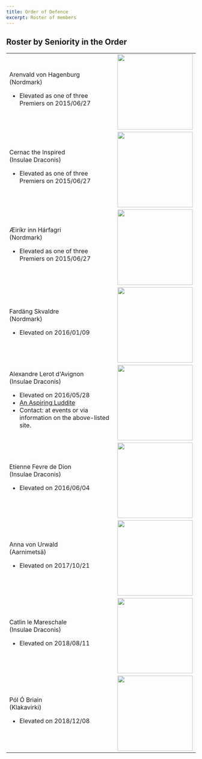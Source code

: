 ```yaml
---
title: Order of Defence
excerpt: Roster of members
---
```


## Roster by Seniority in the Order

<table>
<tr><td>
Arenvald von Hagenburg
<br>
 (Nordmark)
<div style="text-align:left">
<ul>
<li>
Elevated as one of three Premiers on 2015/06/27
</li>
</ul>
</div>
</td>
<td>
<img src="{{ site.baseurl }}{% link peers/defence/images/MoDBadge.jpg %}" width="200">
</td>
</tr>


<tr><td>
Cernac the Inspired
<br>
 (Insulae Draconis)
<div style="text-align:left">
<ul>
<li>
Elevated as one of three Premiers on 2015/06/27
</li>
</ul>
</div>
</td>
<td>
<img src="{{ site.baseurl }}{% link peers/defence/images/MoDBadge.jpg %}" width="200">
</td>
</tr>

<tr><td>
&AElig;ir&iacute;kr inn H&aacute;rfagri
<br>
(Nordmark)
<div style="text-align:left">
<ul>
<li>
Elevated as one of three Premiers on 2015/06/27
</li>
</ul>
</div>
</td>
<td>
<img src="{{ site.baseurl }}{% link peers/defence/images/MoDBadge.jpg %}" width="200">
</td>
</tr>

<tr><td>
Fard&auml;ng Skvaldre
<br>
 (Nordmark)
<div style="text-align:left">
<ul>
<li>
Elevated on 2016/01/09
</li>
</ul>
</div>
</td>
<td>
<img src="{{ site.baseurl }}{% link peers/defence/images/MoDBadge.jpg %}" width="200">
</td>
</tr>

<tr><td>
Alexandre Lerot d'Avignon
<br>
  (Insulae Draconis)

<div style="text-align:left">
<ul>
<li>
Elevated on 2016/05/28
</li>
<li>
<a href="http://www.aspiringluddite.com/">An Aspiring Luddite</a>
</li>
<li>
Contact: at events or via information on the above-listed site.
</li>
</ul>

</div>
</td>
<td>
<img src="{{ site.baseurl }}{% link peers/defence/images/YuleCropped.jpg %}" width="200">
</td>
</tr>

<tr><td>
Etienne Fevre de Dion
<br>
 (Insulae Draconis)
<div style="text-align:left">
<ul>
<li>
Elevated on 2016/06/04
</li>
</ul>
</div>
</td>
<td>
<img src="{{ site.baseurl }}{% link peers/defence/images/MoDBadge.jpg %}" width="200">
</td>
</tr>

<tr><td>
Anna von Urwald
<br>
 (Aarnimets&auml;)
<div style="text-align:left">
<ul>
<li>
Elevated on 2017/10/21
</li>
</ul>
</div>
</td>
<td>
<img src="{{ site.baseurl }}{% link peers/defence/images/Anna01.jpg %}" width="200">
</td>
</tr>

<tr><td>
Catlin le Mareschale
<br>
 (Insulae Draconis)
<div style="text-align:left">
<ul>
<li>
Elevated on 2018/08/11
</li>
</ul>
</div>
</td>
<td>
<img src="{{ site.baseurl }}{% link peers/defence/images/MoDBadge.jpg %}" width="200">
</td>
</tr>

<tr><td>
P&oacute;l &Oacute; Briain
<br>
 (Klakavirki)
<div style="text-align:left">
<ul>
<li>
Elevated on 2018/12/08
</li>
</ul>
</div>
</td>
<td>
<img src="{{ site.baseurl }}{% link peers/defence/images/MoDBadge.jpg %}" width="200">
</td>
</tr>
</table>
